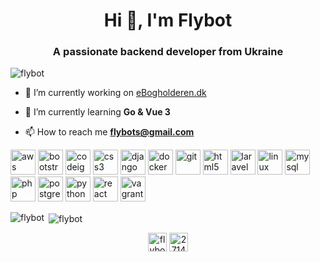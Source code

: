 <h1 align="center">Hi 👋, I'm Flybot</h1>
<h3 align="center">A passionate backend developer from Ukraine</h3>

<p align="left"> <img src="https://komarev.com/ghpvc/?username=flybot" alt="flybot" /> </p>

- 🔭 I’m currently working on [eBogholderen.dk](https://www.ebogholderen.dk/)

- 🌱 I’m currently learning **Go & Vue 3**

- 📫 How to reach me **flybots@gmail.com**

<p align="left"><img src="https://devicons.github.io/devicon/devicon.git/icons/amazonwebservices/amazonwebservices-original-wordmark.svg" alt="aws" width="40" height="40"/> <img src="https://devicons.github.io/devicon/devicon.git/icons/bootstrap/bootstrap-plain.svg" alt="bootstrap" width="40" height="40"/> <img src="https://cdn.worldvectorlogo.com/logos/codeigniter.svg" alt="codeigniter" width="40" height="40"/> <img src="https://devicons.github.io/devicon/devicon.git/icons/css3/css3-original-wordmark.svg" alt="css3" width="40" height="40"/> <img src="https://devicons.github.io/devicon/devicon.git/icons/django/django-original.svg" alt="django" width="40" height="40"/> <img src="https://devicons.github.io/devicon/devicon.git/icons/docker/docker-original-wordmark.svg" alt="docker" width="40" height="40"/> <img src="https://www.vectorlogo.zone/logos/git-scm/git-scm-icon.svg" alt="git" width="40" height="40"/> <img src="https://devicons.github.io/devicon/devicon.git/icons/html5/html5-original-wordmark.svg" alt="html5" width="40" height="40"/> <img src="https://devicons.github.io/devicon/devicon.git/icons/laravel/laravel-plain-wordmark.svg" alt="laravel" width="40" height="40"/> <img src="https://devicons.github.io/devicon/devicon.git/icons/linux/linux-original.svg" alt="linux" width="40" height="40"/> <img src="https://devicons.github.io/devicon/devicon.git/icons/mysql/mysql-original-wordmark.svg" alt="mysql" width="40" height="40"/> <img src="https://devicons.github.io/devicon/devicon.git/icons/php/php-original.svg" alt="php" width="40" height="40"/> <img src="https://devicons.github.io/devicon/devicon.git/icons/postgresql/postgresql-original-wordmark.svg" alt="postgresql" width="40" height="40"/> <img src="https://devicons.github.io/devicon/devicon.git/icons/python/python-original.svg" alt="python" width="40" height="40"/> <img src="https://devicons.github.io/devicon/devicon.git/icons/react/react-original-wordmark.svg" alt="react" width="40" height="40"/> <img src="https://www.vectorlogo.zone/logos/vagrantup/vagrantup-icon.svg" alt="vagrant" width="40" height="40"/></p>

<p><img align="left" src="https://github-readme-stats.vercel.app/api/top-langs/?username=flybot&layout=compact" alt="flybot" /></p>

<p>&nbsp;<img align="center" src="https://github-readme-stats.vercel.app/api?username=flybot&show_icons=true" alt="flybot" /></p>

<p align="center">
<a href="https://dev.to/flybot" target="blank"><img align="center" src="https://cdn.jsdelivr.net/npm/simple-icons@3.0.1/icons/dev-dot-to.svg" alt="flybot" height="30" width="30" /></a>
<a href="https://stackoverflow.com/users/2714425" target="blank"><img align="center" src="https://cdn.jsdelivr.net/npm/simple-icons@3.0.1/icons/stackoverflow.svg" alt="2714425" height="30" width="30" /></a>
</p>

